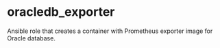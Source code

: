 # oracledb_exporter
Ansible role that creates a container with Prometheus exporter image for Oracle database.
